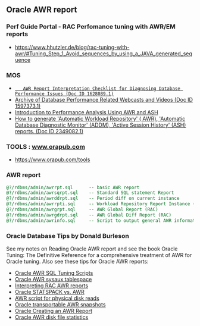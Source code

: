 ## Oracle AWR report
### Perf Guide Portal - RAC Perfomance tuning with AWR/EM reports
* https://www.hhutzler.de/blog/rac-tuning-with-awr/#Tuning_Step_1_Avoid_sequences_by_using_a_JAVA_generated_sequence

### MOS 
* [``	AWR Report Interpretation Checklist for Diagnosing Database Performance Issues (Doc ID 1628089.1)``](https://support.oracle.com/epmos/faces/DocumentDisplay?_afrLoop=253941980006798&id=1628089.1&displayIndex=5&_afrWindowMode=0&_adf.ctrl-state=hhpe3qlm4_166#aref_section31)
* [Archive of Database Performance Related Webcasts and Videos (Doc ID 1597373.1)](https://support.oracle.com/epmos/faces/DocumentDisplay?_afrLoop=254265968004134&parent=DOCUMENT&sourceId=1628089.1&id=1597373.1&_afrWindowMode=0&_adf.ctrl-state=hhpe3qlm4_264)
* [Introduction to Performance Analysis Using AWR and ASH](http://education.oracle.com/pls/web_prod-plq-dad/db_pages.getpage?page_id=721&get_params=streamId:21)
* [How to generate 'Automatic Workload Repository' ( AWR), 'Automatic Database Diagnostic Monitor' (ADDM), 'Active Session History' (ASH) reports. (Doc ID 2349082.1)](https://support.oracle.com/epmos/faces/DocumentDisplay?_afrLoop=253954498490732&id=2349082.1&displayIndex=10&_afrWindowMode=0&_adf.ctrl-state=hhpe3qlm4_215#aref_section21)
### TOOLS : www.orapub.com
* https://www.orapub.com/tools

### AWR report

```sql
@?/rdbms/admin/awrrpt.sql      -- basic AWR report
@?/rdbms/admin/awrsqrpt.sql    -- Standard SQL statement Report
@?/rdbms/admin/awrddrpt.sql    -- Period diff on current instance
@?/rdbms/admin/awrrpti.sql     -- Workload Repository Report Instance (RAC)
@?/rdbms/admin/awrgrpt.sql     -- AWR Global Report (RAC)
@?/rdbms/admin/awrgdrpt.sql    -- AWR Global Diff Report (RAC)
@?/rdbms/admin/awrinfo.sql     -- Script to output general AWR information
```

### Oracle Database Tips by Donald Burleson
See my notes on Reading Oracle AWR report and see the book Oracle Tuning: The Definitive Reference for a comprehensive treatment of AWR for Oracle tuning.  Also see these tips for Oracle AWR reports:

* [Oracle AWR SQL Tuning Scripts](http://www.dba-oracle.com/art_orafaq_awr_sql_tuning.htm)
* [Oracle AWR sysaux tablespace](http://www.fast-track.cc/t_awr_workload_sysaux_tablespaces.htm)
* [Interpreting RAC AWR reports](http://www.dba-oracle.com/t_rac_statspack_awr_report_tips.htm)
* [Oracle STATSPACK vs. AWR](http://www.fast-track.cc/t_statspack_awr.htm)
* [AWR script for physical disk reads](http://www.dba-oracle.com/art_orafaq_awr_disk_reads.htm)
* [Oracle transportable AWR snapshots](http://www.rampant-books.com/art_oracle_awr_transportable_snapshots.htm)
* [Oracle Creating an AWR Report](http://www.dba-oracle.com/oracle10g_tuning/t_oracle_creating_awr_report_awrrpt.htm)
* [Oracle AWR disk file statistics](http://www.praetoriate.com/t_awr_disk_file_statistics.htm)
